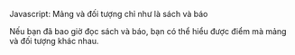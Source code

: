 Javascript: Mảng và đối tượng chỉ như là sách và báo

Nếu bạn đã bao giờ đọc sách và báo, bạn có thể hiểu được điểm mà mảng và đối tượng khác nhau.

# 